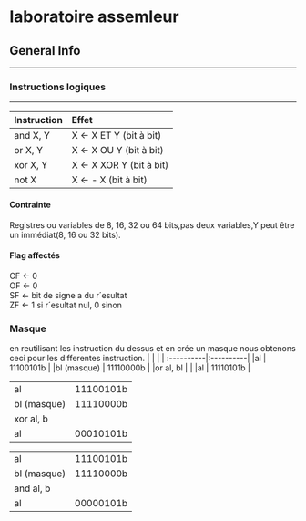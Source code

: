 # laboratoire assemleur


## General Info
****************************************
### Instructions logiques
****************************************
| Instruction  | Effet                  |
| :------------|:-----------------------|
| and X, Y     | X ← X ET Y (bit à bit) |
| or X, Y      | X ← X OU Y (bit à bit) | 
| xor X, Y     | X ← X XOR Y (bit à bit)|  
| not X        | X ← - X (bit à bit)    |
#### Contrainte 
Registres ou variables de 8, 16, 32 ou 64 bits,pas deux variables,Y peut être un immédiat(8, 16 ou 32 bits).
#### Flag affectés
CF ← 0 \
OF ← 0 \
SF ← bit de signe a du r´esultat \
ZF ← 1 si r´esultat nul, 0 sinon 

### Masque

en reutilisant les instruction du dessus et en crée un masque nous obtenons ceci pour les differentes instruction. 
|            |           |
| :----------|:----------|
|al          | 11100101b |
|bl (masque) | 11110000b |
|or al, bl   |           |
|al          | 11110101b |

|            |           |
| :----------|:----------|
|al          | 11100101b |
|bl (masque) | 11110000b |
|xor al, b   |           |
|al          | 00010101b |

|            |           |
| :----------|:----------|
|al          | 11100101b |
|bl (masque) | 11110000b |
|and al, b   |           |
|al          | 00000101b |